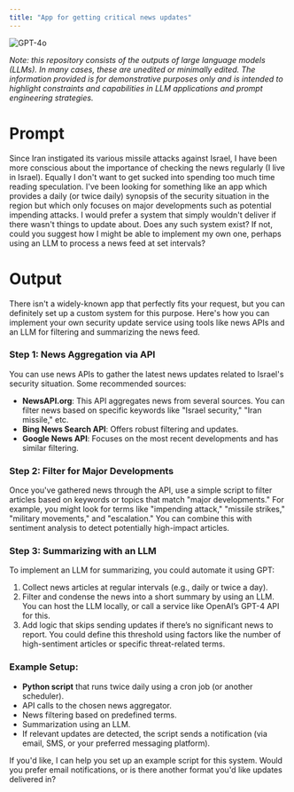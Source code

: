 ```yaml
---
title: "App for getting critical news updates"
---
```

![GPT-4o](https://img.shields.io/badge/GPT--4o-3333FF?style=for-the-badge&logo=openai&logoColor=white)



*Note: this repository consists of the outputs of large language models (LLMs). In many cases, these are unedited or minimally edited. The information provided is for demonstrative purposes only and is intended to highlight constraints and capabilities in LLM applications and prompt engineering strategies.*


# Prompt

Since Iran instigated its various missile attacks against Israel, I have been more conscious about the importance of checking the news regularly (I live in Israel). Equally I don't want to get sucked into spending too much time reading speculation. I've been looking for something like an app which provides a daily (or twice daily) synopsis of the security situation in the region but which only focuses on major developments such as potential impending attacks. I would prefer a system that simply wouldn't deliver if there wasn't things to update about. Does any such system exist? If not, could you suggest how I might be able to implement my own one, perhaps using an LLM to process a news feed at set intervals?

# Output

There isn't a widely-known app that perfectly fits your request, but you can definitely set up a custom system for this purpose. Here's how you can implement your own security update service using tools like news APIs and an LLM for filtering and summarizing the news feed.

### Step 1: News Aggregation via API
You can use news APIs to gather the latest news updates related to Israel's security situation. Some recommended sources:
- **NewsAPI.org**: This API aggregates news from several sources. You can filter news based on specific keywords like "Israel security," "Iran missile," etc.
- **Bing News Search API**: Offers robust filtering and updates.
- **Google News API**: Focuses on the most recent developments and has similar filtering.

### Step 2: Filter for Major Developments
Once you've gathered news through the API, use a simple script to filter articles based on keywords or topics that match "major developments." For example, you might look for terms like "impending attack," "missile strikes," "military movements," and "escalation." You can combine this with sentiment analysis to detect potentially high-impact articles.

### Step 3: Summarizing with an LLM
To implement an LLM for summarizing, you could automate it using GPT:
1. Collect news articles at regular intervals (e.g., daily or twice a day).
2. Filter and condense the news into a short summary by using an LLM. You can host the LLM locally, or call a service like OpenAI’s GPT-4 API for this.
3. Add logic that skips sending updates if there’s no significant news to report. You could define this threshold using factors like the number of high-sentiment articles or specific threat-related terms.

### Example Setup:
- **Python script** that runs twice daily using a cron job (or another scheduler).
- API calls to the chosen news aggregator.
- News filtering based on predefined terms.
- Summarization using an LLM.
- If relevant updates are detected, the script sends a notification (via email, SMS, or your preferred messaging platform).

If you'd like, I can help you set up an example script for this system. Would you prefer email notifications, or is there another format you'd like updates delivered in?